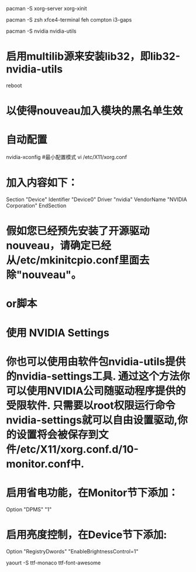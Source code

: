 
pacman -S xorg-server xorg-xinit

pacman -S zsh xfce4-terminal feh compton i3-gaps

pacman -S nvidia nvidia-utils
# 启用multilib源来安装lib32，即lib32-nvidia-utils
reboot
# 以使得nouveau加入模块的黑名单生效
# 自动配置
nvidia-xconfig
#最小配置模式
vi /etc/X11/xorg.conf

# 加入内容如下：


Section "Device"
   Identifier     "Device0"
   Driver         "nvidia"
   VendorName     "NVIDIA Corporation"
EndSection



# 假如您已经预先安装了开源驱动nouveau，请确定已经从/etc/mkinitcpio.conf里面去除"nouveau"。
# or脚本
# 使用 NVIDIA Settings
# 你也可以使用由软件包nvidia-utils提供的nvidia-settings工具. 通过这个方法你可以使用NVIDIA公司随驱动程序提供的受限软件. 只需要以root权限运行命令nvidia-settings就可以自由设置驱动,你的设置将会被保存到文件/etc/X11/xorg.conf.d/10-monitor.conf中.

# 启用省电功能，在Monitor节下添加：
Option "DPMS" "1"
# 启用亮度控制，在Device节下添加:
Option "RegistryDwords" "EnableBrightnessControl=1"


yaourt -S ttf-monaco ttf-font-awesome
